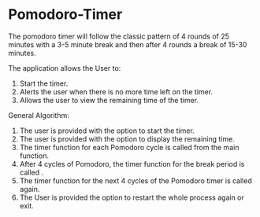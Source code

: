 # Pomodoro-Timer

The pomodoro timer will follow the classic pattern of 4 rounds of 25 minutes with a 3-5 minute break and then after 4
rounds a break of 15-30 minutes. 

The application allows the User to:
1. Start the timer.
2. Alerts the user when there is no more time left on the timer.
3. Allows the user to view the remaining time of the timer.

General Algorithm:
1. The user is provided with the option to start the timer.
2. The user is provided with the option to display the remaining time.
3. The timer function for each Pomodoro cycle is called from the main function. 
4. After 4 cycles of Pomodoro, the timer function for the break period is called .
5. The timer function for the next 4 cycles of the Pomodoro timer is called again.
6. The User is provided the option to restart the whole process again or exit. 
